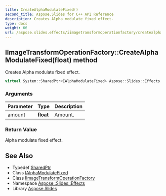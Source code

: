 ```yaml
---
title: CreateAlphaModulateFixed()
second_title: Aspose.Slides for C++ API Reference
description: Creates Alpha modulate fixed effect.
type: docs
weight: 66
url: /aspose.slides.effects/iimagetransformoperationfactory/createalphamodulatefixed/
---
```

## IImageTransformOperationFactory::CreateAlphaModulateFixed(float) method


Creates Alpha modulate fixed effect.

```cpp
virtual System::SharedPtr<IAlphaModulateFixed> Aspose::Slides::Effects::IImageTransformOperationFactory::CreateAlphaModulateFixed(float amount)=0
```


### Arguments

| Parameter | Type | Description |
| --- | --- | --- |
| amount | **float** | Amount. |

### Return Value

Alpha modulate fixed effect.

## See Also

* Typedef [SharedPtr](../../../system/sharedptr/)
* Class [IAlphaModulateFixed](../../ialphamodulatefixed/)
* Class [IImageTransformOperationFactory](../)
* Namespace [Aspose::Slides::Effects](../../)
* Library [Aspose.Slides](../../../)